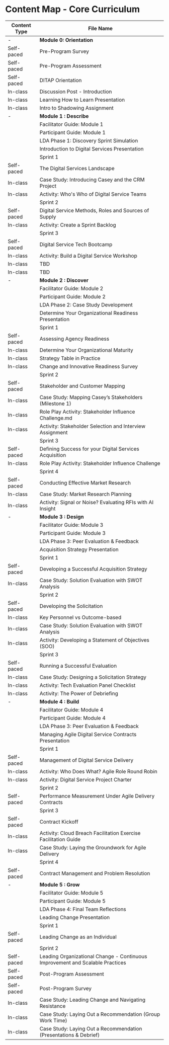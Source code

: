 # Content Map - Core Curriculum

| Content Type | File Name                                           |
|------------------------|----------------------------------------------------|
| -                      | **Module 0: Orientation**                          |
| Self-paced             | Pre-Program Survey                                 |
| Self-paced             | Pre-Program Assessment                             |
| Self-paced             | DITAP Orientation                                  |
| In-class               | Discussion Post - Introduction                     |
| In-class               | Learning How to Learn Presentation                 |
| In-class               | Intro to Shadowing Assignment                      |
| -                      | **Module 1 : Describe**                            |
|                        | Facilitator Guide: Module 1                        |
|                        | Participant Guide: Module 1                        |
|                        | LDA Phase 1: Discovery Sprint Simulation           |
|                        | Introduction to Digital Services Presentation      |
|                        | Sprint 1                                           |
| Self-paced             | The Digital Services Landscape                     |
| In-class               | Case Study: Introducing Casey and the CRM Project  |
| In-class               | Activity: Who's Who of Digital Service Teams       |
|                        | Sprint 2                                           |
| Self-paced             | Digital Service Methods, Roles and Sources of Supply |
| In-class               | Activity: Create a Sprint Backlog                  |
|                        | Sprint 3                                           |
| Self-paced             | Digital Service Tech Bootcamp                      |
| In-class               | Activity: Build a Digital Service Workshop         |
| In-class               | TBD                                                |
| In-class               | TBD                                                |
| -                      | **Module 2 : Discover**                            |
|                        | Facilitator Guide: Module 2                        |
|                        | Participant Guide: Module 2                        |
|                        | LDA Phase 2: Case Study Development                |
|                        | Determine Your Organizational Readiness Presentation |
|                        | Sprint 1                                           |
| Self-paced             | Assessing Agency Readiness                         |
| In-class               | Determine Your Organizational Maturity             |
| In-class               | Strategy Table in Practice                         |
| In-class               | Change and Innovative Readiness Survey             |
|                        | Sprint 2                                           |
| Self-paced             | Stakeholder and Customer Mapping                   |
| In-class               | Case Study: Mapping Casey’s Stakeholders (Milestone 1) |
| In-class               | Role Play Activity: Stakeholder Influence Challenge.md |
| In-class               | Activity: Stakeholder Selection and Interview Assignment |
|                        | Sprint 3                                           |
| Self-paced             | Defining Success for your Digital Services Acquisition |
| In-class               | Role Play Activity: Stakeholder Influence Challenge|
|                        | Sprint 4                                           |
| Self-paced             | Conducting Effective Market Research               |
| In-class               | Case Study: Market Research Planning               |
| In-class               | Activity: Signal or Noise? Evaluating RFIs with AI Insight |
| -                      | **Module 3 : Design**                              |
|                        | Facilitator Guide: Module 3                        |
|                        | Participant Guide: Module 3                        |
|                        | LDA Phase 3: Peer Evaluation & Feedback            |
|                        | Acquisition Strategy Presentation                  |
|                        | Sprint 1                                           |
| Self-paced             | Developing a Successful Acquisition Strategy       |
| In-class               | Case Study: Solution Evaluation with SWOT Analysis |
|                        | Sprint 2                                           |
| Self-paced             | Developing the Solicitation                        |
| In-class               | Key Personnel vs Outcome-based                     |
| In-class               | Case Study: Solution Evaluation with SWOT Analysis |
| In-class               | Activity: Developing a Statement of Objectives (SOO) |
|                        | Sprint 3                                           |
| Self-paced             | Running a Successful Evaluation                    |
| In-class               | Case Study: Designing a Solicitation Strategy      |
| In-class               | Activity: Tech Evaluation Panel Checklist          |
| In-class               | Activity: The Power of Debriefing                  |
| -                      | **Module 4 : Build**                               |
|                        | Facilitator Guide: Module 4                        |
|                        | Participant Guide: Module 4                        |
|                        | LDA Phase 3: Peer Evaluation & Feedback            |
|                        | Managing Agile Digital Service Contracts Presentation |
|                        | Sprint 1                                           |
| Self-paced             | Management of Digital Service Delivery             |
| In-class               | Activity: Who Does What? Agile Role Round Robin    | 
| In-class               | Activity: Digital Service Project Charter          |
|                        | Sprint 2                                           |
| Self-paced             | Performance Measurement Under Agile Delivery Contracts |
|                        | Sprint 3                                           |
| Self-paced             | Contract Kickoff                                   |
| In-class               | Activity: Cloud Breach Facilitation Exercise Facilitation Guide |
| In-class               | Case Study: Laying the Groundwork for Agile Delivery |
|                        | Sprint 4                                           |
| Self-paced             | Contract Management and Problem Resolution         |
| -                      | **Module 5 : Grow**                                |
|                        | Facilitator Guide: Module 5                        |
|                        | Participant Guide: Module 5                        |
|                        | LDA Phase 4: Final Team Reflections                |
|                        | Leading Change Presentation                        |
|                        | Sprint 1                                           |
| Self-paced             | Leading Change as an Individual                    |
|                        | Sprint 2                                           |
| Self-paced             | Leading Organizational Change - Continuous Improvement and Scalable Practices|
| Self-paced             | Post-Program Assessment                            |
| Self-paced             | Post-Program Survey                                |
| In-class               | Case Study: Leading Change and Navigating Resistance |
| In-class               | Case Study: Laying Out a Recommendation (Group Work Time) |
| In-class               | Case Study: Laying Out a Recommendation (Presentations & Debrief)|
